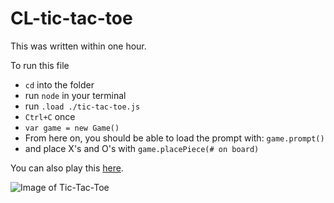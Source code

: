 # CL-tic-tac-toe

This was written within one hour.

To run this file 
- `cd` into the folder
- run `node` in your terminal
- run `.load ./tic-tac-toe.js`
- `Ctrl+C` once
- `var game = new Game()`
- From here on, you should be able to load the prompt with: `game.prompt()`
- and place X's and O's with `game.placePiece(# on board)`

You can also play this [here](https://repl.it/GJyG/0).

![Image of Tic-Tac-Toe](http://i.imgur.com/AJdskgi.png)
